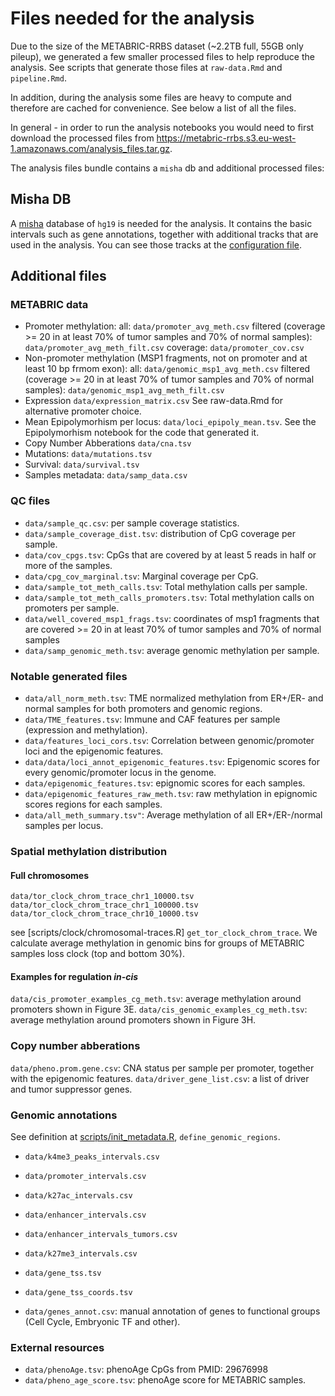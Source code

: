 # Files needed for the analysis

Due to the size of the METABRIC-RRBS dataset (~2.2TB full, 55GB only pileup), we generated a few smaller processed files to help reproduce the analysis. 
See scripts that generate those files at `raw-data.Rmd` and `pipeline.Rmd`.  

In addition, during the analysis some files are heavy to compute and therefore are cached for convenience. See below a list of all the files. 

In general - in order to run the analysis notebooks you would need to first download the processed files from https://metabric-rrbs.s3.eu-west-1.amazonaws.com/analysis_files.tar.gz. 

The analysis files bundle contains a `misha` db and additional processed files: 

## Misha DB

A [misha](https://github.com/tanaylab/misha) database of `hg19` is needed for the analysis. It contains the basic intervals such as gene annotations, together with additional tracks that are used in the analysis. You can see those tracks at the [configuration file](scripts/config/config.yaml).

## Additional files


### METABRIC data

- Promoter methylation: 
    all: `data/promoter_avg_meth.csv`
    filtered (coverage >= 20 in at least 70% of tumor samples and 70% of normal samples): `data/promoter_avg_meth_filt.csv`
    coverage: `data/promoter_cov.csv`    
- Non-promoter methylation (MSP1 fragments, not on promoter and at least 10 bp frmom exon):
    all: `data/genomic_msp1_avg_meth.csv`
    filtered (coverage >= 20 in at least 70% of tumor samples and 70% of normal samples): `data/genomic_msp1_avg_meth_filt.csv`
- Expression `data/expression_matrix.csv`
    See raw-data.Rmd for alternative promoter choice. 
- Mean Epipolymorhism per locus: `data/loci_epipoly_mean.tsv`. See the Epipolymorhism notebook for the code that generated it. 
- Copy Number Abberations `data/cna.tsv`
- Mutations: `data/mutations.tsv`
- Survival: `data/survival.tsv`
- Samples metadata: `data/samp_data.csv`
### QC files

- `data/sample_qc.csv`: per sample coverage statistics.
- `data/sample_coverage_dist.tsv`: distribution of CpG coverage per sample. 
- `data/cov_cpgs.tsv`: CpGs that are covered by at least 5 reads in half or more of the samples. 
- `data/cpg_cov_marginal.tsv`: Marginal coverage per CpG. 
- `data/sample_tot_meth_calls.tsv`: Total methylation calls per sample. 
- `data/sample_tot_meth_calls_promoters.tsv`: Total methylation calls on promoters per sample. 
- `data/well_covered_msp1_frags.tsv`: coordinates of msp1 fragments that are covered >= 20 in at least 70% of tumor samples and 70% of normal samples
-  `data/samp_genomic_meth.tsv`: average genomic methylation per sample. 

### Notable generated files

- `data/all_norm_meth.tsv`: TME normalized methylation from ER+/ER- and normal samples for both promoters and genomic regions. 
- `data/TME_features.tsv`: Immune and CAF features per sample (expression and methylation). 
- `data/features_loci_cors.tsv`: Correlation between genomic/promoter loci and the epigenomic features. 
- `data/data/loci_annot_epigenomic_features.tsv`: Epigenomic scores for every genomic/promoter locus in the genome. 
- `data/epigenomic_features.tsv`: epignomic scores for each samples. 
- `data/epigenomic_features_raw_meth.tsv`: raw methylation in epignomic scores regions for each samples. 
- `data/all_meth_summary.tsv"`: Average methylation of all ER+/ER-/normal samples per locus. 

### Spatial methylation distribution 

#### Full chromosomes

`data/tor_clock_chrom_trace_chr1_10000.tsv`
`data/tor_clock_chrom_trace_chr1_100000.tsv`
`data/tor_clock_chrom_trace_chr10_10000.tsv`

see [scripts/clock/chromosomal-traces.R] `get_tor_clock_chrom_trace`. We calculate average methylation in genomic bins for groups of METABRIC samples loss clock (top and bottom 30%).

#### Examples for regulation _in-cis_

`data/cis_promoter_examples_cg_meth.tsv`: average methylation around promoters shown in Figure 3E. 
`data/cis_genomic_examples_cg_meth.tsv`: average methylation around promoters shown in Figure 3H. 

### Copy number abberations

`data/pheno.prom.gene.csv`: CNA status per sample per promoter, together with the epigenomic features. 
`data/driver_gene_list.csv`: a list of driver and tumor suppressor genes. 

### Genomic annotations

See definition at [scripts/init_metadata.R](scripts/init_metadata.R), `define_genomic_regions`. 

- `data/k4me3_peaks_intervals.csv`
- `data/promoter_intervals.csv`
- `data/k27ac_intervals.csv`
- `data/enhancer_intervals.csv`
- `data/enhancer_intervals_tumors.csv`
- `data/k27me3_intervals.csv`
- `data/gene_tss.tsv`
- `data/gene_tss_coords.tsv`

- `data/genes_annot.csv`: manual annotation of genes to functional groups (Cell Cycle, Embryonic TF and other).

### External resources 

- `data/phenoAge.tsv`: phenoAge CpGs from PMID: 29676998
- `data/pheno_age_score.tsv`: phenoAge score for METABRIC samples. 


